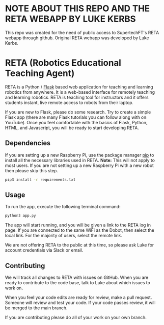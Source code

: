 # NOTE ABOUT THIS REPO AND THE RETA WEBAPP BY LUKE KERBS

This repo was created for the need of public access to SupertechFT's RETA webapp through github. Original RETA webapp was developed by Luke Kerbs.

# RETA (Robotics Educational Teaching Agent)

RETA is a Python / [Flask](https://flask.palletsprojects.com/en/1.1.x/) based web application for teaching and learning robotics from anywhere. It is a web-based interface for remotely teaching and learning robotics. RETA is teaching tool for instructors and it offers students instant, live remote access to robots from their laptop.

If you are new to Flask, please do some research. Try to create a simple Flask app (there are many Flask tutorials you can follow along with on YouTube). Once you feel comfortable with the basics of Flask, Python, HTML, and Javascript, you will be ready to start developing RETA.

## Dependencies

If you are setting up a new Raspberry Pi, use the package manager [pip](https://pip.pypa.io/en/stable/) to install all the necessary libraries used in RETA. **Note:** This will not apply to most users. If you are not setting up a new Raspberry Pi with a new robot then please skip this step.

```bash
pip3 install -r requirements.txt
```

## Usage

To run the app, execute the following terminal command:

```bash
python3 app.py
```
The app will start running, and you will be given a link to the RETA log in page. If you are connected to the same WiFi as the Dobot, then select the local link. For the majority of users, select the remote link.

We are not offering RETA to the public at this time, so please ask Luke for account credentials via Slack or email.

## Contributing
We will track all changes to RETA with issues on GitHub. When you are ready to contribute to the code base, talk to Luke about which issues to work on.

When you feel your code edits are ready for review, make a pull request. Someone will review and test your code. If your code passes review, it will be merged to the main branch.

If you are contributing please do all of your work on your own branch.
